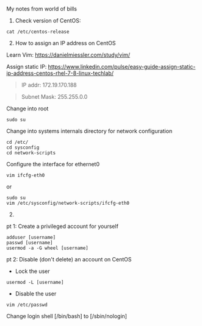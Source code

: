 My notes from world of bills

1. Check version of CentOS:

  `cat /etc/centos-release`

2. How to assign an IP address on CentOS

Learn Vim: https://danielmiessler.com/study/vim/

Assign static IP: https://www.linkedin.com/pulse/easy-guide-assign-static-ip-address-centos-rhel-7-8-linux-techlab/

> IP addr: 172.19.170.188

> Subnet Mask: 255.255.0.0

Change into root
```
sudo su
```
Change into systems internals directory for network configuration
```
cd /etc/
cd sysconfig
cd network-scripts
```
Configure the interface for ethernet0
```
vim ifcfg-eth0
``` 
or
```
sudo su
vim /etc/sysconfig/network-scripts/ifcfg-eth0
```

2. 
  pt 1: Create a privileged account for yourself
  ```
  adduser [username]
  passwd [username]
  usermod -a -G wheel [username]
  ```
  pt 2: Disable (don't delete) an account on CentOS
  + Lock the user
  ```
  usermod -L [username]
  ```
  + Disable the user
  ```
  vim /etc/passwd
  ```
   Change login shell [/bin/bash] to [/sbin/nologin]
  
